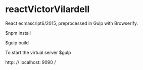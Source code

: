 # reactVictorVilardell

React ecmascript6/2015, preprocessed in Gulp with Browserify.

$npm install

$gulp build

To start the virtual server
$gulp

http: // localhost: 9090 /
